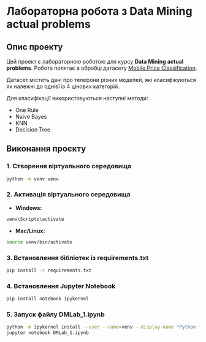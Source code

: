 # Лабораторна робота з Data Mining actual problems

## Опис проекту
Цей проект є лабораторною роботою для курсу **Data Mining actual problems**. Робота полягає в обробці датасету [Mobile Price Classification](https://www.kaggle.com/datasets/iabhishekofficial/mobile-price-classification).

Датасет містить дані про телефони різних моделей, які класифікуються як належні до однієї із 4 цінових категорій.

Для класифікації використовуються наступні методи:
- One Rule
- Naive Bayes
- KNN
- Decision Tree

## Виконання проєкту
### 1. Створення віртуального середовища
```bash
python -m venv venv
```

### 2. Активація віртуального середовища
- **Windows:**
```bash
venv\Scripts\activate
```
- **Mac/Linux:**
```bash
source venv/bin/activate
```

### 3. Встановлення бібліотек із requirements.txt
```bash
pip install -r requirements.txt
```

### 4. Встановлення Jupyter Notebook
```bash
pip install notebook ipykernel
```

### 5. Запуск файлу DMLab_1.ipynb
```bash
python -m ipykernel install --user --name=venv --display-name "Python (venv)"
jupyter notebook DMLab_1.ipynb
```


